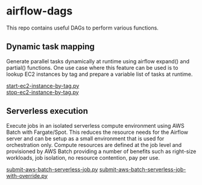 # airflow-dags

This repo contains useful DAGs to perform various functions.

## Dynamic task mapping
Generate parallel tasks dynamically at runtime using airflow expand() and partial() functions. One use case where this feature can be used is to lookup EC2 instances by tag and prepare a variable list of tasks at runtime.

[start-ec2-instance-by-tag.py](start-ec2-instance-by-tag.py)  
[stop-ec2-instance-by-tag.py](stop-ec2-instance-by-tag.py)

## Serverless execution
Execute jobs in an isolated serverless compute environment using AWS Batch with Fargate/Spot. This reduces the resource needs for the Airflow server and can be setup as a small environment that is used for orchestration only. Compute resources are defined at the job level and provisioned by AWS Batch providing a number of benefits such as right-size workloads, job isolation, no resource contention, pay per use.

[submit-aws-batch-serverless-job.py](submit-aws-batch-serverless-job.py)
[submit-aws-batch-serverless-job-with-override.py](submit-aws-batch-serverless-job-with-override.py)
